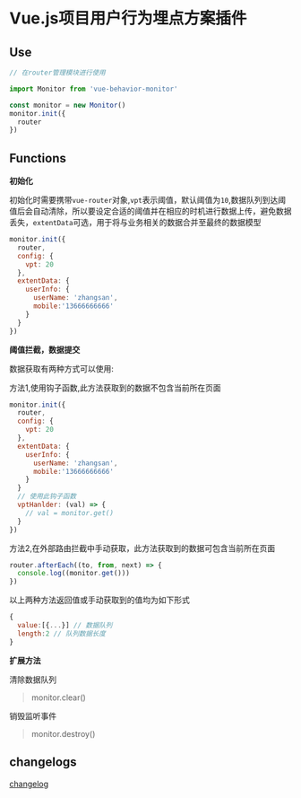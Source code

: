 # Vue.js项目用户行为埋点方案插件

## Use

```js
// 在router管理模块进行使用

import Monitor from 'vue-behavior-monitor'

const monitor = new Monitor()
monitor.init({
  router
})
```

## Functions

**初始化**

初始化时需要携带`vue-router`对象,`vpt`表示阈值，默认阈值为`10`,数据队列到达阈值后会自动清除，所以要设定合适的阈值并在相应的时机进行数据上传，避免数据丢失，`extentData`可选，用于将与业务相关的数据合并至最终的数据模型

```js
monitor.init({
  router,
  config: {
    vpt: 20
  },
  extentData: {
    userInfo: {
      userName: 'zhangsan',
      mobile:'13666666666'
    }
  }
})
```

**阈值拦截，数据提交**

数据获取有两种方式可以使用:

方法1,使用钩子函数,此方法获取到的数据不包含当前所在页面

```js
monitor.init({
  router,
  config: {
    vpt: 20
  },
  extentData: {
    userInfo: {
      userName: 'zhangsan',
      mobile:'13666666666'
    }
  }
  // 使用此钩子函数
  vptHanlder: (val) => {
    // val = monitor.get()
  }
})
```

方法2,在外部路由拦截中手动获取，此方法获取到的数据可包含当前所在页面

```js
router.afterEach((to, from, next) => {
  console.log((monitor.get()))
})
```

以上两种方法返回值或手动获取到的值均为如下形式

```js
{
  value:[{...}] // 数据队列
  length:2 // 队列数据长度
}
```

**扩展方法**

清除数据队列

> monitor.clear()

销毁监听事件

> monitor.destroy()


## changelogs
[changelog]()

